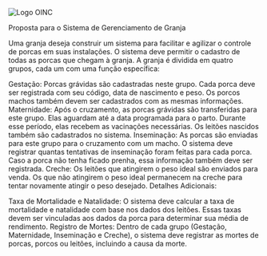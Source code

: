 ![Logo OINC](https://github.com/MiguelSFlach/OINC-SUINOS/assets/165222126/6634f835-4157-4c6f-848e-89cd8590c92f)


Proposta para o Sistema de Gerenciamento de Granja

Uma granja deseja construir um sistema para facilitar e agilizar o controle de porcas em suas instalações. O sistema deve permitir o cadastro de todas as porcas que chegam à granja. A granja é dividida em quatro grupos, cada um com uma função específica:

Gestação: Porcas grávidas são cadastradas neste grupo. Cada porca deve ser registrada com seu código, data de nascimento e peso. Os porcos machos também devem ser cadastrados com as mesmas informações.
Maternidade: Após o cruzamento, as porcas grávidas são transferidas para este grupo. Elas aguardam até a data programada para o parto. Durante esse período, elas recebem as vacinações necessárias. Os leitões nascidos também são cadastrados no sistema.
Inseminação: As porcas são enviadas para este grupo para o cruzamento com um macho. O sistema deve registrar quantas tentativas de inseminação foram feitas para cada porca. Caso a porca não tenha ficado prenha, essa informação também deve ser registrada.
Creche: Os leitões que atingirem o peso ideal são enviados para venda. Os que não atingirem o peso ideal permanecem na creche para tentar novamente atingir o peso desejado.
Detalhes Adicionais:

Taxa de Mortalidade e Natalidade: O sistema deve calcular a taxa de mortalidade e natalidade com base nos dados dos leitões. Essas taxas devem ser vinculadas aos dados da porca para determinar sua média de rendimento.
Registro de Mortes: Dentro de cada grupo (Gestação, Maternidade, Inseminação e Creche), o sistema deve registrar as mortes de porcas, porcos ou leitões, incluindo a causa da morte.
